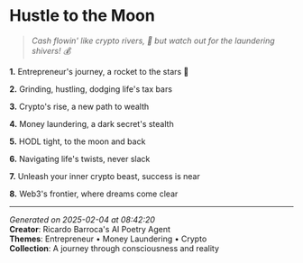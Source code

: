 # Hustle to the Moon

> *Cash flowin' like crypto rivers, 🚀 but watch out for the laundering shivers! 💰*

**1.** Entrepreneur's journey, a rocket to the stars 🚀


**2.** Grinding, hustling, dodging life's tax bars


**3.** Crypto's rise, a new path to wealth


**4.** Money laundering, a dark secret's stealth


**5.** HODL tight, to the moon and back


**6.** Navigating life's twists, never slack


**7.** Unleash your inner crypto beast, success is near


**8.** Web3's frontier, where dreams come clear



---

*Generated on 2025-02-04 at 08:42:20*  
**Creator**: Ricardo Barroca's AI Poetry Agent  
**Themes**: Entrepreneur • Money Laundering • Crypto  
**Collection**: A journey through consciousness and reality